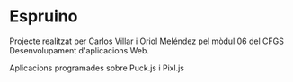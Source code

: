 # Espruino
Projecte realitzat per Carlos Villar i Oriol Meléndez pel mòdul 06 del CFGS Desenvolupament d'aplicacions Web.

Aplicacions programades sobre Puck.js i Pixl.js
